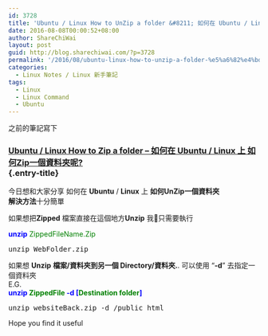 ```yaml
---
id: 3728
title: 'Ubuntu / Linux How to UnZip a folder &#8211; 如何在 Ubuntu / Linux 上 如何UnZip一個資料夾呢?'
date: 2016-08-08T00:00:52+08:00
author: ShareChiWai
layout: post
guid: http://blog.sharechiwai.com/?p=3728
permalink: '/2016/08/ubuntu-linux-how-to-unzip-a-folder-%e5%a6%82%e4%bd%95%e5%9c%a8-ubuntu-linux-%e4%b8%8a-%e5%a6%82%e4%bd%95unzip%e4%b8%80%e5%80%8b%e8%b3%87%e6%96%99%e5%a4%be%e5%91%a2/'
categories:
  - Linux Notes / Linux 新手筆記
tags:
  - Linux
  - Linux Command
  - Ubuntu
---
```

之前的筆記寫下

### <a href="http://blog.sharechiwai.com/2016/08/ubuntu-linux-how-to-zip-a-folder-%e5%a6%82%e4%bd%95%e5%9c%a8-ubuntu-linux-%e4%b8%8a-%e5%a6%82%e4%bd%95zip%e4%b8%80%e5%80%8b%e8%b3%87%e6%96%99%e5%a4%be%e5%91%a2/" rel="bookmark">Ubuntu / Linux How to Zip a folder – 如何在 Ubuntu / Linux 上 如何Zip一個資料夾呢?<br /> </a> {.entry-title}

今日想和大家分享 如何在 **Ubuntu** / **Linux** 上 **如何UnZip一個資料夾**  
**解決方法**十分簡單

如果想把**Zipped** 檔案直接在這個地方**Unzip** 我𠍒只需要執行

<span style="color: #0000ff;"><strong>unzip</strong> </span><span style="color: #008000;">ZippedFileName.Zip</span>

<pre>unzip WebFolder.zip
</pre>

如果想 **Unzip** **檔案/資料夾到另一個 Directory/資料夾.**. 可以使用 &#8220;**-d**&#8221; 去指定一個資料夾  
E.G.  
<span style="color: #0000ff;"><strong>unzip <span style="color: #008000;">ZippedFile</span> -d [<span style="color: #008000;">Destination folder</span>]</strong></span>

<pre>unzip websiteBack.zip -d /public_html
</pre>

Hope you find it useful